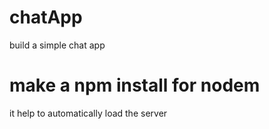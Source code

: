 # chatApp
build a simple chat app 

# make a npm install for nodem 
it help to automatically load the server
